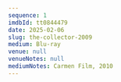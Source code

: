 ```yaml
---
sequence: 1
imdbId: tt0844479
date: 2025-02-06
slug: the-collector-2009
medium: Blu-ray
venue: null
venueNotes: null
mediumNotes: Carmen Film, 2010
---
```


